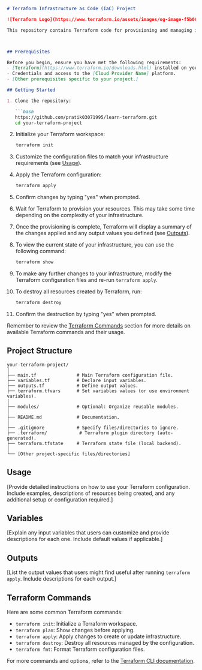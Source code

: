 

```markdown
# Terraform Infrastructure as Code (IaC) Project

![Terraform Logo](https://www.terraform.io/assets/images/og-image-f5b06f0e.png)

This repository contains Terraform code for provisioning and managing infrastructure on GCP using Terraform. Use this README to understand the project structure and how to use it effectively.



## Prerequisites

Before you begin, ensure you have met the following requirements:
- [Terraform](https://www.terraform.io/downloads.html) installed on your local machine.
- Credentials and access to the [Cloud Provider Name] platform.
- [Other prerequisites specific to your project.]

## Getting Started

1. Clone the repository:

   ```bash
   https://github.com/pratik03071995/learn-terraform.git
   cd your-terraform-project
   ```

2. Initialize your Terraform workspace:

   ```bash
   terraform init
   ```

3. Customize the configuration files to match your infrastructure requirements (see [Usage](#usage)).

4. Apply the Terraform configuration:

   ```bash
   terraform apply
   ```

5. Confirm changes by typing "yes" when prompted.

6. Wait for Terraform to provision your resources. This may take some time depending on the complexity of your infrastructure.

7. Once the provisioning is complete, Terraform will display a summary of the changes applied and any output values you defined (see [Outputs](#outputs)).

8. To view the current state of your infrastructure, you can use the following command:

   ```bash
   terraform show
   ```

9. To make any further changes to your infrastructure, modify the Terraform configuration files and re-run `terraform apply`.

10. To destroy all resources created by Terraform, run:

    ```bash
    terraform destroy
    ```

11. Confirm the destruction by typing "yes" when prompted.

Remember to review the [Terraform Commands](#terraform-commands) section for more details on available Terraform commands and their usage.

## Project Structure

```
your-terraform-project/
│
├── main.tf               # Main Terraform configuration file.
├── variables.tf          # Declare input variables.
├── outputs.tf            # Define output values.
├── terraform.tfvars      # Set variables values (or use environment variables).
│
├── modules/              # Optional: Organize reusable modules.
│
├── README.md             # Documentation.
│
├── .gitignore            # Specify files/directories to ignore.
├── .terraform/            # Terraform plugin directory (auto-generated).
├── terraform.tfstate     # Terraform state file (local backend).
│
└── [Other project-specific files/directories]
```

## Usage

[Provide detailed instructions on how to use your Terraform configuration. Include examples, descriptions of resources being created, and any additional setup or configuration required.]

## Variables

[Explain any input variables that users can customize and provide descriptions for each one. Include default values if applicable.]

## Outputs

[List the output values that users might find useful after running `terraform apply`. Include descriptions for each output.]

## Terraform Commands

Here are some common Terraform commands:

- `terraform init`: Initialize a Terraform workspace.
- `terraform plan`: Show changes before applying.
- `terraform apply`: Apply changes to create or update infrastructure.
- `terraform destroy`: Destroy all resources managed by the configuration.
- `terraform fmt`: Format Terraform configuration files.

For more commands and options, refer to the [Terraform CLI documentation](https://www.terraform.io/docs/cli/commands/index.html).

